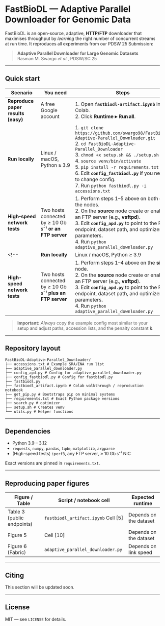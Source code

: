 # FastBioDL — Adaptive Parallel Downloader for Genomic Data

FastBioDL is an open-source, adaptive, **HTTP/FTP** downloader that maximises
throughput by *learning* the right number of concurrent streams at run time.
It reproduces all experiments from our PDSW 25 Submission:

> **Adaptive Parallel Downloader for Large Genomic Datasets**  
> Rasman M. Swargo *et al.*, PDSW/SC 25

---

## Quick start

| Scenario | You need | Steps |
|----------|----------|-------|
| **Reproduce paper results (easy)** | A free Google account | 1. Open **`fastbiodl-artifact.ipynb`** in Colab.<br>2. Click **Runtime ▸ Run all**. |
| **Run locally** | Linux / macOS, Python ≥ 3.9 | 1. `git clone https://github.com/swargo98/FastBioDL-Adaptive-Parallel_Downloader.git`<br>2. `cd FastBioDL-Adaptive-Parallel_Downloader`<br>3. `chmod +x setup.sh && ./setup.sh`<br>4. `source venv/bin/activate`<br>5. `pip install -r requirements.txt`<br>6. Edit **`config_fastbiodl.py`** if you need to change config.<br>7. Run&nbsp;`python fastbiodl.py -i accessions.txt` |
| **High‑speed network tests** | Two hosts connected by ≥ 10 Gb s⁻¹ **or an FTP server** | 1. Perform steps 1–5 above on both of the nodes.<br>2. On the **source** node create or enable an FTP server (e.g., **vsftpd**).<br>3. Edit **`config_apd.py`** to point to the FTP endpoint, dataset path, and optimizer parameters.<br>4. Run&nbsp;`python adaptive_parallel_downloader.py` |
<!-- | **Run locally** | Linux / macOS, Python ≥ 3.9 | 1. `git clone https://github.com/swargo98/FastBioDL-Adaptive-Parallel_Downloader.git`<br>2. `cd FastBioDL-Adaptive-Parallel_Downloader`<br>3. `chmod +x setup.sh && ./setup.sh`<br>4. `source venv/bin/activate`<br>5. Edit **`config_fastbiodl.py`** if you need to change paths, *k*, or output dirs.<br>6. Run&nbsp;`python fastbiodl.py -i accessions.txt` |
| **High-speed network tests** | Two hosts connected by ≥ 10 Gb s⁻¹ **plus an FTP server** | 1. Perform steps 1–4 above on the **sink** node.<br>2. On the **source** node create or enable an FTP server (e.g., **vsftpd**).<br>3. Edit **`config_apd.py`** to point to the FTP endpoint, dataset path, and optimizer parameters.<br>4. Run&nbsp;`python adaptive_parallel_downloader.py` | -->

> **Important:** *Always* copy the example config most similar to your setup and
> adjust paths, accession lists, and the penalty constant **k**.

---

## Repository layout

```
FastBioDL-Adaptive-Parallel_Downloader/
├── accessions.txt # Example SRA/ENA run list
├── adaptive_parallel_downloader.py
├── config_apd.py # Config for adaptive_parallel_downloader.py
├── config_fastbiodl.py # Config for fastbiodl.py
├── fastbiodl.py
├── fastbiodl_artifact.ipynb # Colab walkthrough / reproduction notebook
├── get_pip.py # Bootstraps pip on minimal systems
├── requirements.txt # Exact Python package versions
├── search.py # optimizer
├── setup.sh # Creates venv
└── utils.py # Helper functions
```

---

## Dependencies

* Python 3.9 – 3.12  
* `requests`, `numpy`, `pandas`, `tqdm`, `matplotlib`, `argparse`  
* (High-speed tests) `iperf3`, any FTP server, ≥ 10 Gb s⁻¹ NIC

Exact versions are pinned in `requirements.txt`.

---

## Reproducing paper figures

| Figure / Table | Script / notebook cell | Expected runtime |
|----------------|------------------------|------------------|
| Table 3 (public endpoints) | `fastbiodl_artifact.ipynb` Cell \[5\] | Depends on the dataset |
| Figure 5 | Cell \[10\] | Depends on the dataset |
| Figure 6 (Fabric) | `adaptive_parallel_downloader.py` | Depends on link speed |

---

## Citing

This section will be updated soon.
<!-- If you use FastBioDL in academic work, please cite:

```
@inproceedings{Swargo2025FastBioDL,
  title     = {Adaptive Parallel Downloader for Large Genomic Datasets},
  author    = {Rasman Mubtasim Swargo and Md Arifuzzaman and Engin Arslan},
  booktitle = {Proc. PDSW/SC},
  year      = {2025}
}
``` -->

---

## License

MIT — see `LICENSE` for details.
